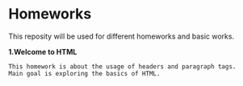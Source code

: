 # Homeworks
This reposity will be used for different homeworks and basic works. 

  <b> 1.Welcome to HTML </b>

    This homework is about the usage of headers and paragraph tags. 
    Main goal is exploring the basics of HTML. 
